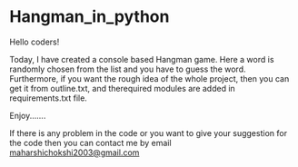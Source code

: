 # Hangman_in_python
 
Hello coders!

Today, I have created a console based Hangman game. Here a word is randomly chosen from the list and you have to guess the word.
Furthermore, if you want the rough idea of the whole project, then you can get it from outline.txt, and therequired modules are added in requirements.txt file.

Enjoy.......

If there is any problem in the code or you want to give your suggestion for the code then you can contact me by email maharshichokshi2003@gmail.com